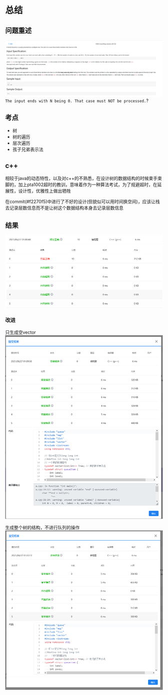 # 总结
## 问题重述

![](https://raw.githubusercontent.com/ednow/cloudimg/main/githubio/20210625231516.png)
`The input ends with N being 0. That case must NOT be processed.`?

## 考点
+ 树
+ 树的遍历
+ 层次遍历
+ 孩子兄弟表示法

## c++
相较于java的动态特性，以及对c++的不熟悉，在设计树的数据结构的时候束手束脚的，加上pta1002超时的教训，意味着作为一种算法考试，为了规避超时，在延展性，设计性，优雅性上做出牺牲

在commit(#f2270f5)中进行了不好的设计(但貌似可以用时间换空间)，应该让栈去记录层数信息而不是让树这个数据结构本身去记录层数信息

## 结果
![](https://raw.githubusercontent.com/ednow/cloudimg/main/githubio/20210627010059.png)

### 改进
只生成空vector
![](https://raw.githubusercontent.com/ednow/cloudimg/main/githubio/20210627011114.png)

生成整个树的结构，不进行队列的操作
![](https://raw.githubusercontent.com/ednow/cloudimg/main/githubio/20210627011239.png)

